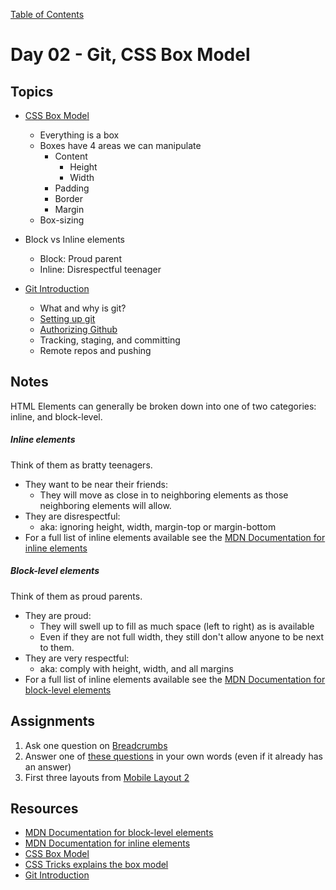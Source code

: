 [Table of Contents](/README.md)

# Day 02 - Git, CSS Box Model

## Topics
* [CSS Box Model](/units/css-box-model/README.md)
  * Everything is a box
  * Boxes have 4 areas we can manipulate
    * Content
      * Height
      * Width
    * Padding
    * Border
    * Margin
  * Box-sizing

* Block vs Inline elements
  * Block: Proud parent
  * Inline: Disrespectful teenager

* [Git Introduction](/units/git-introduction/README.md)
  * What and why is git?
  * [Setting up git](https://git-scm.com/book/en/v2/Getting-Started-First-Time-Git-Setup)
  * [Authorizing Github](https://help.github.com/articles/generating-an-ssh-key/)
  * Tracking, staging, and committing
  * Remote repos and pushing

## Notes
HTML Elements can generally be broken down into one of two categories: inline, and block-level.

##### Inline elements
Think of them as bratty teenagers.
* They want to be near their friends:
  * They will move as close in to neighboring elements as those neighboring elements will allow.
* They are disrespectful:
  * aka: ignoring height, width, margin-top or margin-bottom
* For a full list of inline elements available see the [MDN Documentation for inline elements](https://developer.mozilla.org/en-US/docs/Web/HTML/Inline_elements)

##### Block-level elements
Think of them as proud parents.
* They are proud:
  * They will swell up to fill as much space (left to right) as is available
  * Even if they are not full width, they still don't allow anyone to be next to them.
* They are very respectful:
  * aka: comply with height, width, and all margins
* For a full list of inline elements available see the [MDN Documentation for block-level elements](https://developer.mozilla.org/en-US/docs/Web/HTML/Block-level_elements)

<!-- ## Code
[Code we wrote in class today](https://github.com/TIY-Austin-Front-End-Engineering/Curriculum/tree/feb2016/notes/day-02/code) -->

## Assignments
1. Ask one question on [Breadcrumbs](http://tiy.breadcrumbsqa.com/)
2. Answer one of [these questions](http://tiy.breadcrumbsqa.com/) in your own words (even if it already has an answer)
3. First three layouts from [Mobile Layout 2](https://online.theironyard.com/library/paths/115/units/377/assignments/649)

## Resources
* [MDN Documentation for block-level elements](https://developer.mozilla.org/en-US/docs/Web/HTML/Block-level_elements)
* [MDN Documentation for inline elements](https://developer.mozilla.org/en-US/docs/Web/HTML/Inline_elements)
* [CSS Box Model](/units/css-box-model/README.md)
* [CSS Tricks explains the box model](https://css-tricks.com/the-css-box-model/)
* [Git Introduction](/units/git-introduction/README.md)
